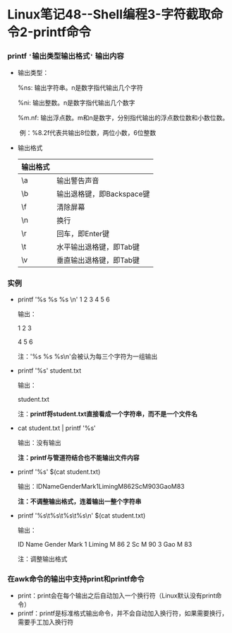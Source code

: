 # Linux笔记48--Shell编程3-字符截取命令2-printf命令

### printf `'`输出类型输出格式`'` 输出内容

+ 输出类型：

  %ns:		输出字符串。n是数字指代输出几个字符

  %ni:		 输出整数。n是数字指代输出几个数字

  %m.nf:	输出浮点数。m和n是数字，分别指代输出的浮点数位数和小数位数。

  ​				 例：%8.2f代表共输出8位数，两位小数，6位整数

+ 输出格式

  | 输出格式 |                           |
  | -------- | ------------------------- |
  | \a       | 输出警告声音              |
  | \b       | 输出退格键，即Backspace键 |
  | \f       | 清除屏幕                  |
  | \n       | 换行                      |
  | \r       | 回车，即Enter键           |
  | \t       | 水平输出退格键，即Tab键   |
  | \v       | 垂直输出退格键，即Tab键   |

### 实例

+ printf '%s %s %s \n' 1 2 3 4 5 6

  输出：

  1 2 3

  4 5 6 

  注：'%s %s %s\n'会被认为每三个字符为一组输出

+ printf '%s' student.txt

  输出：

  student.txt

  注：**printf将student.txt直接看成一个字符串，而不是一个文件名**

+ cat student.txt | printf '%s'

  输出：没有输出

  **注：printf与管道符结合也不能输出文件内容**

+ printf '%s' $(cat student.txt)

  输出：IDNameGenderMark1LimingM862ScM903GaoM83

  **注：不调整输出格式，连着输出一整个字符串**

+ printf '%s\t%s\t%s\t%s\n' $(cat student.txt)

  输出：

  ID	Name	Gender	Mark
  1	  Liming   M	          86
  2	  Sc	       M	          90
  3	  Gao	    M	          83

  注：调整输出格式

### 在awk命令的输出中支持print和printf命令

+ print：print会在每个输出之后自动加入一个换行符（Linux默认没有print命令）
+ printf：printf是标准格式输出命令，并不会自动加入换行符，如果需要换行，需要手工加入换行符

